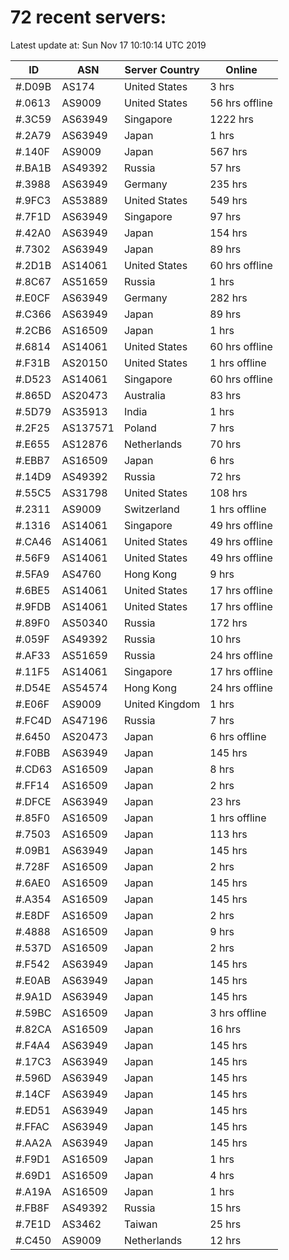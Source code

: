 # 72 recent servers:

Latest update at: Sun Nov 17 10:10:14 UTC 2019

| ID | ASN | Server Country | Online |
| -- | --- | -------------- | ------ |
| #.D09B | AS174 | United States | 3 hrs |
| #.0613 | AS9009 | United States | 56 hrs offline |
| #.3C59 | AS63949 | Singapore | 1222 hrs |
| #.2A79 | AS63949 | Japan | 1 hrs |
| #.140F | AS9009 | Japan | 567 hrs |
| #.BA1B | AS49392 | Russia | 57 hrs |
| #.3988 | AS63949 | Germany | 235 hrs |
| #.9FC3 | AS53889 | United States | 549 hrs |
| #.7F1D | AS63949 | Singapore | 97 hrs |
| #.42A0 | AS63949 | Japan | 154 hrs |
| #.7302 | AS63949 | Japan | 89 hrs |
| #.2D1B | AS14061 | United States | 60 hrs offline |
| #.8C67 | AS51659 | Russia | 1 hrs |
| #.E0CF | AS63949 | Germany | 282 hrs |
| #.C366 | AS63949 | Japan | 89 hrs |
| #.2CB6 | AS16509 | Japan | 1 hrs |
| #.6814 | AS14061 | United States | 60 hrs offline |
| #.F31B | AS20150 | United States | 1 hrs offline |
| #.D523 | AS14061 | Singapore | 60 hrs offline |
| #.865D | AS20473 | Australia | 83 hrs |
| #.5D79 | AS35913 | India | 1 hrs |
| #.2F25 | AS137571 | Poland | 7 hrs |
| #.E655 | AS12876 | Netherlands | 70 hrs |
| #.EBB7 | AS16509 | Japan | 6 hrs |
| #.14D9 | AS49392 | Russia | 72 hrs |
| #.55C5 | AS31798 | United States | 108 hrs |
| #.2311 | AS9009 | Switzerland | 1 hrs offline |
| #.1316 | AS14061 | Singapore | 49 hrs offline |
| #.CA46 | AS14061 | United States | 49 hrs offline |
| #.56F9 | AS14061 | United States | 49 hrs offline |
| #.5FA9 | AS4760 | Hong Kong | 9 hrs |
| #.6BE5 | AS14061 | United States | 17 hrs offline |
| #.9FDB | AS14061 | United States | 17 hrs offline |
| #.89F0 | AS50340 | Russia | 172 hrs |
| #.059F | AS49392 | Russia | 10 hrs |
| #.AF33 | AS51659 | Russia | 24 hrs offline |
| #.11F5 | AS14061 | Singapore | 17 hrs offline |
| #.D54E | AS54574 | Hong Kong | 24 hrs offline |
| #.E06F | AS9009 | United Kingdom | 1 hrs |
| #.FC4D | AS47196 | Russia | 7 hrs |
| #.6450 | AS20473 | Japan | 6 hrs offline |
| #.F0BB | AS63949 | Japan | 145 hrs |
| #.CD63 | AS16509 | Japan | 8 hrs |
| #.FF14 | AS16509 | Japan | 2 hrs |
| #.DFCE | AS63949 | Japan | 23 hrs |
| #.85F0 | AS16509 | Japan | 1 hrs offline |
| #.7503 | AS16509 | Japan | 113 hrs |
| #.09B1 | AS63949 | Japan | 145 hrs |
| #.728F | AS16509 | Japan | 2 hrs |
| #.6AE0 | AS16509 | Japan | 145 hrs |
| #.A354 | AS16509 | Japan | 145 hrs |
| #.E8DF | AS16509 | Japan | 2 hrs |
| #.4888 | AS16509 | Japan | 9 hrs |
| #.537D | AS16509 | Japan | 2 hrs |
| #.F542 | AS63949 | Japan | 145 hrs |
| #.E0AB | AS63949 | Japan | 145 hrs |
| #.9A1D | AS63949 | Japan | 145 hrs |
| #.59BC | AS16509 | Japan | 3 hrs offline |
| #.82CA | AS16509 | Japan | 16 hrs |
| #.F4A4 | AS63949 | Japan | 145 hrs |
| #.17C3 | AS63949 | Japan | 145 hrs |
| #.596D | AS63949 | Japan | 145 hrs |
| #.14CF | AS63949 | Japan | 145 hrs |
| #.ED51 | AS63949 | Japan | 145 hrs |
| #.FFAC | AS63949 | Japan | 145 hrs |
| #.AA2A | AS63949 | Japan | 145 hrs |
| #.F9D1 | AS16509 | Japan | 1 hrs |
| #.69D1 | AS16509 | Japan | 4 hrs |
| #.A19A | AS16509 | Japan | 1 hrs |
| #.FB8F | AS49392 | Russia | 15 hrs |
| #.7E1D | AS3462 | Taiwan | 25 hrs |
| #.C450 | AS9009 | Netherlands | 12 hrs |

